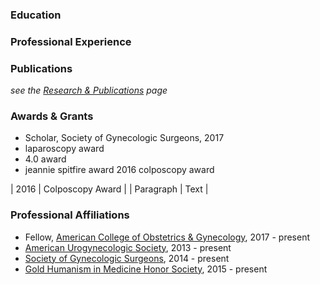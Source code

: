 ### Education

### Professional Experience

### Publications
_see the [Research &amp; Publications](research_publications.md) page_

### Awards &amp; Grants
- Scholar, Society of Gynecologic Surgeons, 2017
- laparoscopy award
- 4.0 award
- jeannie spitfire award
2016	colposcopy award

| 2016      | Colposcopy Award       |
| Paragraph   | Text        |


### Professional Affiliations

- Fellow, [American College of Obstetrics &amp; Gynecology](https://www.abog.org/verify-physician?name=Ryan%20Stewart&state=KY), 2017 - present
- [American Urogynecologic Society](http://augs.org), 2013 - present
- [Society of Gynecologic Surgeons](http://sgsonline.org), 2014 - present
- [Gold Humanism in Medicine Honor Society](https://ghhs.z2systems.com/np/publicaccess/membershipDirectoryDetail.do?md=1&id=39057), 2015 - present